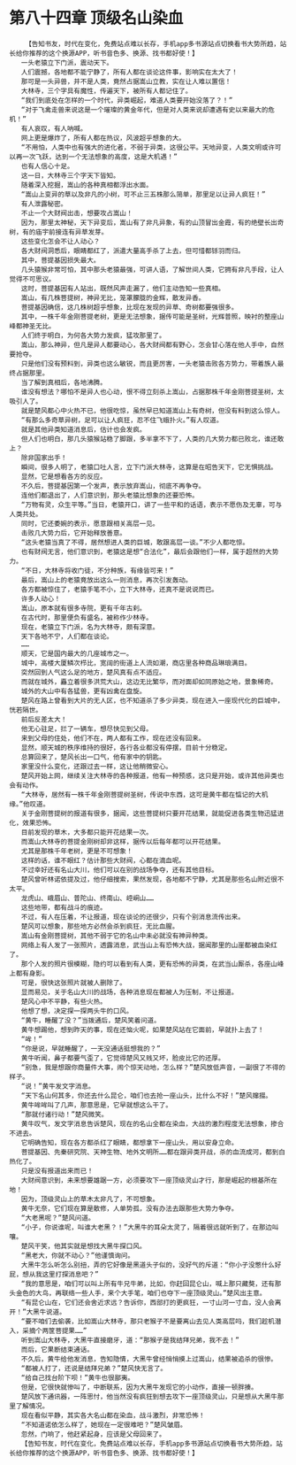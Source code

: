 # 第八十四章 顶级名山染血
        【告知书友，时代在变化，免费站点难以长存，手机app多书源站点切换看书大势所趋，站长给你推荐的这个换源APP，听书音色多、换源、找书都好使！】
       一头老猿立下门派，震动天下。
       人们震撼，各地都不能宁静了，所有人都在谈论这件事，影响实在太大了！
       那可是一头异兽，并不是人类，竟然占据嵩山立教，实在让人难以置信！
       大林寺，三个字具有魔性，传遍天下，被所有人都记住了。
       “我们到底处在怎样的一个时代，异类崛起，难道人类要开始没落了？！”
       “对于飞禽走兽来说这是一个璀璨的黄金年代，但是对人类来说却遭遇有史以来最大的危机！”
       有人哀叹，有人呐喊。
       网上更是爆炸了，所有人都在热议，风波超乎想象的大。
       “不用怕，人类中也有强大的进化者，不弱于异类，这很公平。天地异变，人类文明或许可以再一次飞跃，达到一个无法想象的高度，这是大机遇！”
       也有人信心十足。
       这一日，大林寺三个字天下皆知。
       随着深入挖掘，嵩山的各种真相都浮出水面。
       “嵩山上变异的草以及非凡的小树，可不止三五株那么简单，那里足以让异人疯狂！”
       有人泄露秘密。
       不止一个大财阀出击，想要攻占嵩山！
       因为，那里太神秘，天下异变后，嵩山有了非凡异象，有的山顶冒出金霞，有的绝壁长出奇树，有的庙宇前接连有异草发芽。
       这些变化怎会不让人动心？
       各大财阀洞悉后，眼睛都红了，派遣大量高手杀了上去，但可惜都铩羽而归。
       其中，菩提基因损失最大。
       几头猿猴非常可怕，其中那头老猿最强，可讲人语，了解世间人类，它拥有非凡手段，让人觉得不可思议。
       这时，菩提基因有人站出，既然风声走漏了，他们主动告知一些真相。
       嵩山，有几株菩提树，神异无比，笼罩朦胧的金辉，散发异香。
       菩提基因确信，这几株树超乎想象，比现在发现的异草、奇树都要强很多。
       其中，一株千年金刚菩提老树，更是无法想象，据传可能是圣树，光辉普照，映衬的整座山峰都神圣无比。
       人们终于明白，为何各大势力发疯，猛攻那里了。
       嵩山，那么神异，但凡是异人都要动心，各大财阀都有野心，怎会甘心落在他人手中，自然要抢夺。
       只是他们没有预料到，异类也这么敏锐，而且更厉害，一头老猿击败各方势力，带着族人最终占据那里。
       当了解到真相后，各地沸腾。
       谁没有想法？哪怕不是异人也心动，恨不得立刻杀上嵩山，占据那株千年金刚菩提圣树，太吸引人了。
       就是楚风都心中火热不已，他很吃惊，虽然早已知道嵩山上有奇树，但没有料到这么惊人。
       “有那么多奇草异树，足可以让人疯狂，忍不住飞蛾扑火。”有人叹道。
       就是其他异类知道消息后，估计也会发疯。
       但人们也明白，那几头猿猴站稳了脚跟，多半拿不下了，人类的几大势力都已败北，谁还敢上？
       除非国家出手！
       瞬间，很多人明了，老猿口吐人言，立下门派大林寺，这算是在昭告天下，它无惧挑战。
       显然，它是想看各方的反应。
       不久后，菩提基因第一个发声，表示放弃嵩山，彻底不再争夺。
       连他们都退出了，人们意识到，那头老猿比想象的还要恐怖。
       “万物有灵，众生平等。”当日，老猿开口，讲了一些平和的话语，表示不愿伤及无辜，可与人类共处。
       同时，它还委婉的表示，愿意跟相关高层一见。
       击败几大势力后，它开始释放善意。
       “这头老猿当真了不得，居然想进人类的巨城，敢跟高层一谈。”不少人都吃惊。
       也有财阀无言，他们意识到，老猿这是想“合法化”，最后会跟他们一样，属于超然的大势力。
       “不日，大林寺将收门徒，不分种族，有缘皆可来！”
       最后，嵩山上的老猿竟放出这么一则消息，再次引发轰动。
       各方都被惊住了，老猿手笔不小，立下大林寺，还真不是说说而已。
       许多人动心！
       嵩山，原本就有很多寺院，更有千年古刹。
       在古代时，那里便负有盛名，被称作少林寺。
       现在，老猿立下门派，名为大林寺，颇有深意。
       天下各地不宁，人们都在谈论。
       ……
       顺天，它是国内最大的几座城市之一。
       城中，高楼大厦鳞次栉比，宽阔的街道上人流如潮，商店里各种商品琳琅满目。
       突然回到人气这么足的地方，楚风真有点不适应。
       而就在城外，矗立着很多洪荒大山，这边无比繁华，而对面却如同原始之地，景象稀奇。
       城外的大山中有各猛兽，更有凶禽在盘旋。
       楚风在路上曾看到大片的无人区，也不知道杀了多少异类，现在进入一座现代化的巨城中，恍若隔世。
       前后反差太大！
       他无心驻足，拦了一辆车，想尽快见到父母。
       来到父母的住处，他们不在，两人都有工作，现在还没有回来。
       显然，顺天城的秩序维持的很好，各行各业都没有停摆，目前十分稳定。
       总算回来了，楚风长出一口气，他有家中的钥匙。
       家里没什么变化，还跟过去一样，这让他稍微安心。
       楚风开始上网，继续关注大林寺的各种报道，他有一种预感，这只是开始，或许其他异类也会有动作。
       “大林寺，居然有一株千年金刚菩提树圣树，传说中东西，这可是黄牛都在惦记的大机缘。”他叹道。
       关于金刚菩提树的报道有很多，据闻，这些菩提树只要开花结果，就能促进各类生物迅猛进化，效果恐怖。
       目前发现的草木，大多都只能开花结果一次。
       而嵩山大林寺的菩提金刚树却非这样，据传以后每年都可以开花结果。
       尤其是那株千年老树，更是不可想象！
       这样的话，谁不眼红？估计那些大财阀，心都在滴血呢。
       不过幸好还有名山大川，他们可以在别的战场争夺，还有其他目标。
       楚风曾听林诺依提及过，他仔细搜索，果然发现，各地都不宁静，尤其是那些名山附近很不太平。
       龙虎山、峨眉山、普陀山、终南山、崆峒山……
       这些地带，都有战斗的痕迹。
       不过，有人在压着，不让报道，现在谈论的还很少，只有个别消息流传出来。
       楚风可以想象，那些地方必然会杀到疯狂，无比血腥。
       嵩山有金刚菩提树，其他不弱于它的名山中未必就没有神异种类。
       网络上有人发了一张照片，透露消息，武当山上有恐怖大战，据闻那里的山崖都被血染红了。
       那个人发的照片很模糊，隐约可以看到有人类，更有恐怖的异类，在武当山厮杀，各座山峰上都有身影。
       可是，很快这张照片就被人删除了。
       显而易见，关于名山大川的战场，各种消息现在都被人为压制，不让报道。
       楚风心中不平静，有些火热。
       他想了想，决定探一探两头牛的口风。
       “黄牛，睡醒了没？”当拨通后，楚风笑着问道。
       黄牛想踢他，想到昨天的事，现在还恼火呢，如果楚风站在它面前，早就扑上去了！
       “哞！”
       “你是说，早就睡醒了，一天没通话挺想我的？”
       黄牛听闻，鼻子都要气歪了，它觉得楚风又贱又坏，脸皮比它的还厚。
       “别急，我是想跟你商量件大事，闹个惊天动地，怎么样？”楚风放低声音，一副很了不得的样子。
       “说！”黄牛发文字消息。
       “天下名山何其多，你还去什么昆仑，咱们也去抢一座山头，比什么不好！”楚风撺掇。
       黄牛哞哞叫了几声，那意思是，它早就想这么干了。
       “那就付诸行动！”楚风微笑。
       黄牛叹气，发文字消息告诉楚风，现在的名山全都在染血，大战的激烈程度无法想象，掺合不进去。
       它明确告知，现在各方都杀红了眼睛，都想拿下一座山头，用以安身立命。
       菩提基因、先秦研究院、天神生物、地外文明所……都在跟异类开战，杀的血流成河，都到白热化了。
       只是没有报道出来而已！
       大财阀意识到，未来想要雄踞一方，必须要攻下一座顶级灵山才行，那是崛起的根基所在地！
       因为，顶级灵山上的草木太非凡了，不可想象。
       黄牛无奈，它们现在算是散修，人单势孤，没有办法去跟那些大势力争夺。
       “大老黑呢？”楚风问道。
       “小子，你说谁呢，叫谁大老黑？！”大黑牛的耳朵太灵了，隔着很远就听到了，在那边叫嚷。
       楚风干笑，他其实就是想找大黑牛探口风。
       “黑老大，你就不动心？”他谨慎询问。
       大黑牛怎么听怎么别扭，弄的它好像是黑道头子似的，没好气的斥道：“你小子没憋什么好屁，想从我这里打探消息吧？”
       “我的意思是，咱们可以叫上所有牛兄牛弟，比如，你赶回昆仑山，喊上那只藏獒，还有那头金色的大鸟，再联络一些人手，来个大手笔，咱们也夺下一座顶级灵山。”楚风出主意。
       “有昆仑山在，它们还会舍近求远？告诉你，西部打的更疯狂，一寸山河一寸血，没人会离开！”大黑牛说道。
       “要不咱们去偷袭，比如嵩山大林寺，那只老猴子不是要离山去见人类高层吗，我们趁机潜入，采摘个两筐菩提果……”
       听到嵩山大林寺，大黑牛直接磨牙，道：“那猴子是我结拜兄弟，我不去！”
       而后，它果断结束通话。
       不久后，黄牛给他发消息，告知隐情，大黑牛曾经悄悄摸上过嵩山，结果被追杀的很惨。
       “都被人打了，还说是结拜兄弟？”楚风快无言了。
       “给自己找台阶下呗！”黄牛也很鄙夷。
       但是，它很快就惨叫了，中断联系，因为大黑牛发现它的小动作，直接一顿胖揍。
       楚风放下通讯器，一阵思忖，他当然没有疯狂到想去攻下一座顶级灵山，只是想从大黑牛那里了解情况。
       现在看似平静，其实各大名山都在染血，战斗激烈，非常恐怖！
       “不知道诺依怎么样了，她现在一定很难吧？”楚风皱眉。
       忽然，门响了，他赶紧起身，应该是父母回来了。
       【告知书友，时代在变化，免费站点难以长存，手机app多书源站点切换看书大势所趋，站长给你推荐的这个换源APP，听书音色多、换源、找书都好使！】